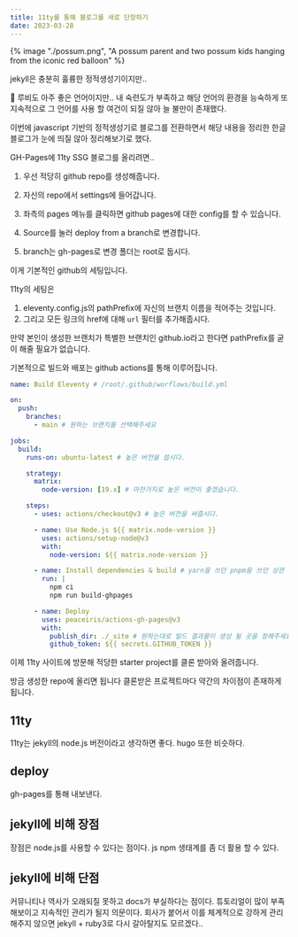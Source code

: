 ```yaml
---
title: 11ty를 통해 블로그를 새로 단장하기
date: 2023-03-28
---
```


{% image "./possum.png", "A possum parent and two possum kids hanging from the iconic red balloon" %}

jekyll은 충분히 훌륭한 정적생성기이지만..

💎 루비도 아주 좋은 언어이지만.. 내 숙련도가 부족하고 해당 언어의 환경을 능숙하게
또 지속적으로 그 언어를 사용 할 여건이 되질 않아 늘 불만이 존재했다.


이번에 javascript 기반의 정적생성기로 블로그를 전환하면서 해당 내용을 정리한 한글 블로그가
눈에 띄질 않아 정리해보기로 했다.


GH-Pages에 11ty SSG 블로그를 올리려면..

1. 우선 적당히 github repo를 생성해줍니다.

2. 자신의 repo에서 settings에 들어갑니다.

3. 좌측의 pages 메뉴를 클릭하면 github pages에 대한 config를 할 수 있습니다.

4. Source를 눌러 deploy from a branch로 변경합니다.

5. branch는 gh-pages로 변경 폴더는 root로 둡시다.

이게 기본적인 github의 세팅입니다.

11ty의 세팅은 

1. eleventy.config.js의 pathPrefix에 자신의 브랜치 이름을 적어주는 것입니다.
2. 그리고 모든 링크의 href에 대해 `url` 필터를 추가해줍시다.


만약 본인이 생성한 브랜치가 특별한 브랜치인 github.io라고 한다면 pathPrefix를 굳이 해줄 필요가 없습니다.

기본적으로 빌드와 배포는 github actions를 통해 이루어집니다.

```yml
name: Build Eleventy # /root/.github/worflows/build.yml

on:
  push:
    branches:
      - main # 원하는 브랜치를 선택해주세요

jobs:
  build:
    runs-on: ubuntu-latest # 높은 버전을 씁시다.

    strategy:
      matrix:
        node-version: [19.x] # 마찬가지로 높은 버전이 좋겠습니다.

    steps:
      - uses: actions/checkout@v3 # 높은 버전을 써줍시다.

      - name: Use Node.js ${{ matrix.node-version }}
        uses: actions/setup-node@v3
        with:
          node-version: ${{ matrix.node-version }}

      - name: Install dependencies & build # yarn을 쓰던 pnpm을 쓰던 상관 없겠죠?
        run: |
          npm ci 
          npm run build-ghpages          

      - name: Deploy
        uses: peaceiris/actions-gh-pages@v3
        with:
          publish_dir: ./_site # 원하는대로 빌드 결과물이 생성 될 곳을 정해주세요
          github_token: ${{ secrets.GITHUB_TOKEN }}
```

이제 11ty 사이트에 방문해 적당한 starter project를 클론 받아와 올려줍니다.

방금 생성한 repo에 올리면 됩니다 
클론받은 프로젝트마다 약간의 차이점이 존재하게 됩니다.

## 11ty
11ty는 jekyll의 node.js 버전이라고 생각하면 좋다.
hugo 또한 비슷하다.

## deploy 
gh-pages를 통해 내보낸다.



## jekyll에 비해 장점
장점은 node.js를 사용할 수 있다는 점이다.
js npm 생태계를 좀 더 활용 할 수 있다.

## jekyll에 비해 단점
커뮤니티나 역사가 오래되질 못하고 docs가 부실하다는 점이다.
튜토리얼이 많이 부족해보이고 지속적인 관리가 될지 의문이다.
회사가 붙어서 이를 체계적으로 강하게 관리해주지 않으면 jekyll + ruby3로 다시 갈아탈지도 모르겠다..


